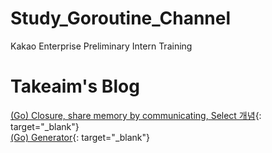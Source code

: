 # Study_Goroutine_Channel
Kakao Enterprise Preliminary Intern Training

# Takeaim's Blog

[(Go) Closure, share memory by communicating, Select 개념](http://takeaimk.tk/language-go/2020/06/01/(Go)Closure_communicating_select.html){: target="\_blank"}  
[(Go) Generator](http://takeaimk.tk/language-go/2020/06/02/(Go)Generator.html){: target="\_blank"}  
